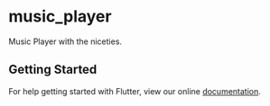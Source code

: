 # music_player

Music Player with the niceties.

## Getting Started

For help getting started with Flutter, view our online
[documentation](https://flutter.io/).

